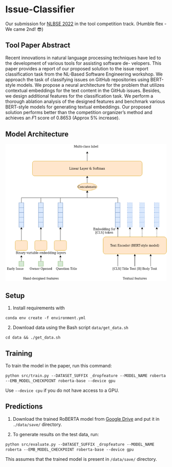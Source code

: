 # Issue-Classifier

Our submission for [NLBSE 2022](https://nlbse2022.github.io/) in the tool competition track. (Humble flex - We came 2nd! :sunglasses:)



##  Tool Paper Abstract
Recent innovations in natural language processing techniques have
led to the development of various tools for assisting software de-
velopers. This paper provides a report of our proposed solution
to the issue report classification task from the NL-Based Software
Engineering workshop. We approach the task of classifying issues
on GitHub repositories using BERT-style models. We propose a neural architecture for the problem that utilizes contextual
embeddings for the text content in the GitHub issues. Besides, we
design additional features for the classification task. We perform a
thorough ablation analysis of the designed features and benchmark
various BERT-style models for generating textual embeddings. Our
proposed solution performs better than the competition organizer’s
method and achieves an 𝐹1 score of 0.8653 (Approx 5% increase). 


## Model Architecture 
<p align="center">
  <img src="arch.png"/> 
</p>

## Setup

1. Install requirements with
```setup
conda env create -f environment.yml
```
2. Download data using the Bash script `data/get_data.sh`
```
cd data && ./get_data.sh
```

## Training

To train the model in the paper, run this command:

```train
python src/train.py --DATASET_SUFFIX _dropfeature --MODEL_NAME roberta --EMB_MODEL_CHECKPOINT roberta-base --device gpu
```
Use `--device cpu` if you do not have access to a GPU.

## Predictions

1. Download the trained RoBERTA model from [Google Drive](https://drive.google.com/file/d/1YN70CEIWWidRmqvwPgUGECtVy4NjayIy/view?usp=sharing) and put it in `./data/save/` directory.

2. To generate results on the test data, run:

```predictions
python src/evaluate.py --DATASET_SUFFIX _dropfeature --MODEL_NAME roberta --EMB_MODEL_CHECKPOINT roberta-base --device gpu
```

This assumes that the trained model is present in `/data/save/` directory.
